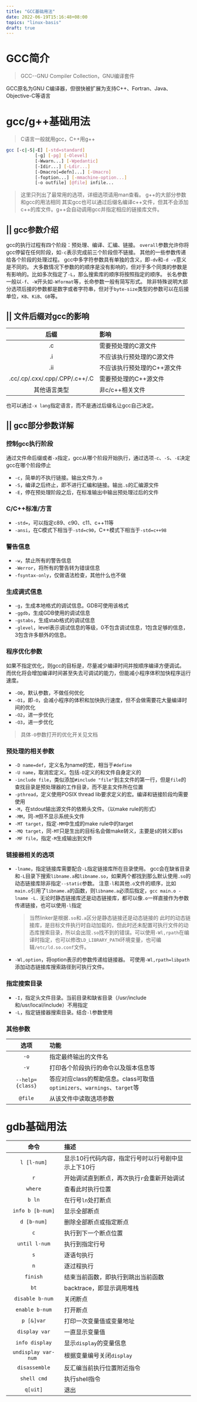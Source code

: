 ```yaml
---
title: "GCC基础用法"
date: 2022-06-19T15:16:48+08:00
topics: "linux-basis"
draft: true
---
```


# GCC简介

> GCC--GNU Compiler Collection，GNU编译套件

GCC原名为GNU C编译器，但很快被扩展为支持C++、Fortran、Java、Objective-C等语言

# gcc/g++基础用法

> C语言一般就用gcc，C++用g++
```sh
gcc [-c|-S|-E] [-std=standard]
           [-g] [-pg] [-Olevel]
           [-Wwarn...] [-Wpedantic]
           [-Idir...] [-Ldir...]
           [-Dmacro[=defn]...] [-Umacro]
           [-foption...] [-mmachine-option...]
           [-o outfile] [@file] infile...
```
> 这里只列出了最常用的选项，详细选项请用man查看。
> g++的大部分参数和gcc的用法相同
> 其实gcc也可以通过后缀名编译c++文件，但其不会添加c++的库文件。g++会自动调用gcc并指定相应的链接库文件。

## || gcc参数介绍
gcc的执行过程有四个阶段：预处理、编译、汇编、链接。
`overall`参数允许你将gcc停留在任何阶段，如`-c`表示完成前三个阶段但不链接。
其他的一些参数传递给各个阶段的处理过程。
gcc中多字符参数具有单独的含义，即`-dv`和`-d -v`意义是不同的。
大多数情况下参数的的顺序是没有影响的，但对于多个同类的参数是有影响的。比如多次指定了`-L`，那么搜索库的顺序将按照指定的顺序。
长名参数一般以`-f`、`-W`开头如`-Wformat`等，长命参数一般有简写形式。
除非特殊说明大部分选项后接的参数都是数字或者字符串，但对于`byte-size`类型的参数可以在后接单位，`KB`、`KiB`、`GB`等。

## || 文件后缀对gcc的影响
后缀|影响
:-:|:--
.c|需要预处理的C源文件
.i|不应该执行预处理的C源文件
.ii|不应该执行预处理的C++源文件
.cc/.cp/.cxx/.cpp/.CPP/.c++/.C|需要预处理的C++源文件
其他语言类型|非c/c++相关文件

也可以通过`-x lang`指定语言，而不是通过后缀名让gcc自己决定。

## || gcc部分参数详解

### 控制gcc执行阶段
通过文件命后缀或者`-x`指定，gcc从哪个阶段开始执行，通过选项`-c`、`-S`、`-E`决定gcc在哪个阶段停止
* `-c`，简单的不执行链接。输出文件为`.o`
* `-S`，编译之后终止，即不进行汇编和链接。输出`.s`的汇编源文件
* `-E`，停在预处理阶段之后，在标准输出中输出预处理过后的文件

### C/C++标准/方言
* `-std=`，可以指定c89、c90、c11、c++11等
* `-ansi`，在C模式下相当于`-std=c90`，C++模式下相当于`-std=c++98`

### 警告信息

* `-w`，禁止所有的警告信息
* `-Werror`，将所有的警告转为错误信息
* `-fsyntax-only`，仅做语法检查，其他什么也不做

### 生成调式信息

* `-g`，生成本地格式的调试信息。GDB可使用该格式
* `-ggdb`，生成GDB使用的调试信息
* `-gstabs`，生成stab格式的调试信息
* `-glevel`，level表示调试信息的等级，0不包含调试信息，1包含足够的信息，3包含许多额外的信息。

### 程序优化参数
如果不指定优化，则gcc的目标是，尽量减少编译时间并按顺序编译方便调试。
而优化将会增加编译时间甚至失去可调试的能力，但能减小程序体积加快程序运行速度。

* `-O0`，默认参数，不做任何优化
* `-O1`，即`-O`，会减小程序的体积和加快执行速度，但不会做需要花大量编译时间的优化
* `-O2`，进一步优化
* `-O3`，进一步优化
> 具体`-O`参数打开的优化开关见文档

### 预处理的相关参数

* `-D name=def`，定义名为name的宏，相当于`#define`
* `-U name`，取消宏定义。包括`-D`定义的和文件自身定义的
* `-include file`，类似添加`#include "file"`到主文件的第一行，但是`file`的查找目录是预处理器的工作目录，而不是主文件所在位置
* `-pthread`，定义使用POSIX thread lib要求定义的宏。编译和链接阶段均需要使用
* `-M`，在stdout输出源文件的依赖头文件。（以make rule的形式）
* `-MM`，同`-M`但不显示系统头文件
* `-MT target`，指定`-MM`中生成的make rule中的target
* `-MQ target`，同`-MT`只是生出的目标名会做make转义，主要是`$`的转义即`$$`
* `-MF file`，指定`-M`生成输出到文件

### 链接器相关的选项
* `-lname`，指定链接库需要配合`-L`指定链接库所在目录使用。
  gcc会在缺省目录和`-L`目录下搜索`libname.a`和`libname.so`，如果两个都找到那么默认使用`.so`的动态链接库除非指定`--static`参数。
  注意`-l`和其他`.o`文件的顺序，比如`main.o`引用了`libname.a`的函数，则`libname.a`必须后指定，`gcc main.o -lname -L.`
  无论时静态链接库还是动态链接库，都可以像`.o`一样直接作为参数传递链接，也可以使用`-l`指定
  > 当然linker是根据`.so`和`.a`区分是静态链接还是动态链接的
  > 此时的动态链接库，是目标文件执行时自动加载的，但此时还未配置可执行文件的动态库搜索目录，所以会出现`.so`找不到的错误。可以使用`-Wl,rpath`在编译时指定，也可以修改`LD_LIBRARY_PATH`环境变量，也可编辑`/etc/ld.so.conf`文件。
  
* `-Wl,option`，将option表示的参数传递给链接器。
可使用`-Wl,rpath=libpath`添加动态链接库搜索路径到可执行文件。


### 指定搜索目录
* `-I`，指定头文件目录。当前目录和缺省目录（/usr/include和/usr/local/include）不用指定
* `-L`，指定链接器搜索目录。结合`-l`参数使用

### 其他参数
选项|功能
:-:|:--
`-o`|指定最终输出的文件名
`-v`|打印各个阶段执行的命令以及版本信息等
`--help={class}`|答应对应class的帮助信息。class可取值`optimizers`、`warnings`、`target`等
`@file`|从该文件中读取选项参数


# gdb基础用法

命令|描述
:-:|:--
`l [l-num]`| 显示10行代码内容，指定行号时以行号剧中显示上下10行
`r`|开始调试直到断点，再次执行`r`会重新开始调试
`where`|查看此时执行位置
`b ln`|在行号`ln`处打断点
`info b [b-num]`|显示全部断点
`d [b-num]`|删除全部断点或指定断点
`c`|执行到下一个断点位置
`until l-num`|执行到指定行号
`s`|逐语句执行
`n`|逐过程执行
`finish`|结束当前函数，即执行到跳出当前函数
`bt`|backtrace，即显示调用堆栈
`disable b-num`|关闭断点
`enable b-num`|打开断点
`p [&]var`|打印一次变量值或变量地址
`display var`|一直显示变量值
`info display`|显示`display`的变量信息
`undisplay var-num `|根据变量编号关闭`display`
`disassemble`|反汇编当前执行位置附近指令
`shell cmd`|执行shell指令
`q[uit]`|退出